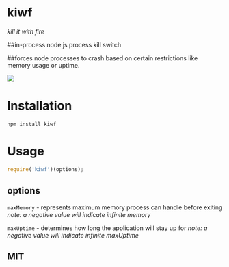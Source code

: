 # kiwf

*kill it with fire*

##in-process node.js process kill switch

##forces node processes to crash based on certain restrictions like memory usage or uptime.

<img src="http://emotibot.net/pix/444.gif"></img>

# Installation

    npm install kiwf

# Usage

```js
require('kiwf')(options);
```

## options

 `maxMemory` - represents maximum memory process can handle before exiting 
 *note: a negative value will indicate infinite memory*
 
 `maxUptime` - determines how long the application will stay up for
 *note: a negative value will indicate infinite maxUptime*

## MIT